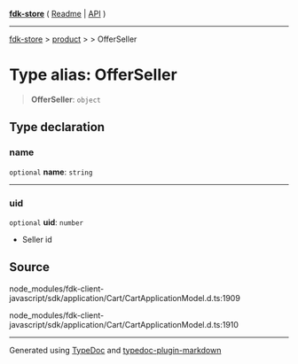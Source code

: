 [**fdk-store**](../../../README.md) ( [Readme](../../../README.md) \| [API](../../../API.md) )

---

[fdk-store](../../../API.md) > [product](../../README.md) > [<internal>](../README.md) > OfferSeller

# Type alias: OfferSeller

> **OfferSeller**: `object`

## Type declaration

### name

`optional` **name**: `string`

---

### uid

`optional` **uid**: `number`

- Seller id

## Source

node_modules/fdk-client-javascript/sdk/application/Cart/CartApplicationModel.d.ts:1909

node_modules/fdk-client-javascript/sdk/application/Cart/CartApplicationModel.d.ts:1910

---

Generated using [TypeDoc](https://typedoc.org/) and [typedoc-plugin-markdown](https://www.npmjs.com/package/typedoc-plugin-markdown)
